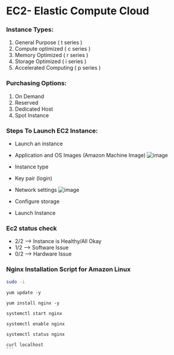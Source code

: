 
# EC2- Elastic Compute Cloud

### Instance Types:
1. General Purpose  ( t series )
2. Compute optimized ( c series )
3. Memory Optimized ( r series )
4. Storage Optimized ( i series )
5. Accelerated Computing ( p series )


### Purchasing Options:
1. On Demand
2. Reserved
3. Dedicated Host
4. Spot Instance

### Steps To Launch EC2 Instance:
- Launch an instance 
- Application and OS Images (Amazon Machine Image) 
![image](https://github.com/user-attachments/assets/6142ef7d-818b-45ce-b7ab-169c646e065a)

- Instance type 
- Key pair (login) 
- Network settings 
![image](https://github.com/user-attachments/assets/e2aaed6c-c4ee-4a8e-82b7-ebc6d2fb4b83)

- Configure storage
- Launch Instance

### Ec2 status check
- 2/2 --> Instance is Healthy/All Okay
- 1/2 --> Software Issue
- 0/2 --> Hardware Issue
### Nginx Installation Script for Amazon Linux
```bash
sudo -i
```
````
yum update -y
````
````
yum install nginx -y
````
````
systemctl start nginx
````
````
systemctl enable nginx
````
````
systemctl status nginx
````
````
curl localhost
```

